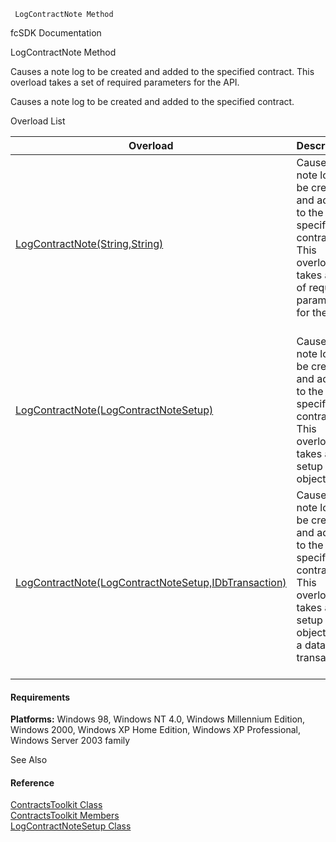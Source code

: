 ﻿     LogContractNote Method                                                   

fcSDK Documentation

LogContractNote Method

Causes a note log to be created and added to the specified contract. This overload takes a set of required parameters for the API.

Causes a note log to be created and added to the specified contract.

Overload List

| Overload | Description |
| --- | --- |
| [LogContractNote(String,String)](FChoice.Toolkits.Clarify~FChoice.Toolkits.Clarify.Contracts.ContractsToolkit~LogContractNote(String,String).md) | Causes a note log to be created and added to the specified contract. This overload takes a set of required parameters for the API.   |
| [LogContractNote(LogContractNoteSetup)](FChoice.Toolkits.Clarify~FChoice.Toolkits.Clarify.Contracts.ContractsToolkit~LogContractNote(LogContractNoteSetup).md) | Causes a note log to be created and added to the specified contract. This overload takes a setup object.   |
| [LogContractNote(LogContractNoteSetup,IDbTransaction)](FChoice.Toolkits.Clarify~FChoice.Toolkits.Clarify.Contracts.ContractsToolkit~LogContractNote(LogContractNoteSetup,IDbTransaction).md) | Causes a note log to be created and added to the specified contract. This overload takes a setup object and a database transaction.   |

#### Requirements

**Platforms:** Windows 98, Windows NT 4.0, Windows Millennium Edition, Windows 2000, Windows XP Home Edition, Windows XP Professional, Windows Server 2003 family

See Also

#### Reference

[ContractsToolkit Class](FChoice.Toolkits.Clarify~FChoice.Toolkits.Clarify.Contracts.ContractsToolkit.md)  
[ContractsToolkit Members](FChoice.Toolkits.Clarify~FChoice.Toolkits.Clarify.Contracts.ContractsToolkit_members.md)  
[LogContractNoteSetup Class](FChoice.Toolkits.Clarify~FChoice.Toolkits.Clarify.Contracts.LogContractNoteSetup.md)